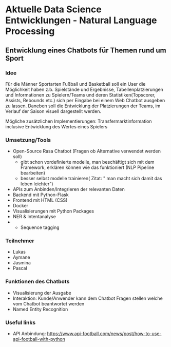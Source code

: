 # Aktuelle Data Science Entwicklungen - Natural Language Processing
## Entwicklung eines Chatbots für Themen rund um Sport

### Idee
Für die Männer Sportarten Fußball und Basketball soll ein User die Möglichkeit haben z.b. Spielstände und Ergebnisse, Tabellenplatzierungen und Informationen zu Spielern/Teams und deren Statistiken(Topscorer, Assists, Rebounds etc.) sich per Eingabe bei einem Web Chatbot ausgeben zu lassen. 
Daneben soll die Entwicklung der Platzierungen der Teams, im Verlauf der Saison visuell dargestellt werden.

Mögliche zusätzlichen Implementierungen: Transfermarktinformation inclusive Entwicklung des Wertes eines Spielers

### Umsetzung/Tools
- Open-Source Rasa Chatbot (Fragen ob Alternative verwendet werden soll)
  - gibt schon vordefinierte modelle, man beschäftigt sich mit dem Framework, erklären können wie das funktioniert (NLP Pipeline bearbeiten) 
  - besser selbst modelle trainieren( Zitat: " man macht sich damit das leben leichter")
- APIs zum Anbinden/Integrieren der relevanten Daten
- Backend mit Python-Flask
- Frontend mit HTML (CSS)
- Docker
- Visualisierungen mit Python Packages
- NER & Intentanalyse
- - Sequence tagging


### Teilnehmer
- Lukas  
- Aymane 
- Jasmina 
- Pascal 


### Funktionen des Chatbots
- Visualisierung der Ausgabe
- Interaktion: Kunde/Anwender kann dem Chatbot Fragen stellen welche vom Chatbot beantwortet werden
- Named Entity Recognition



### Useful links
- API Anbindung: https://www.api-football.com/news/post/how-to-use-api-football-with-python


